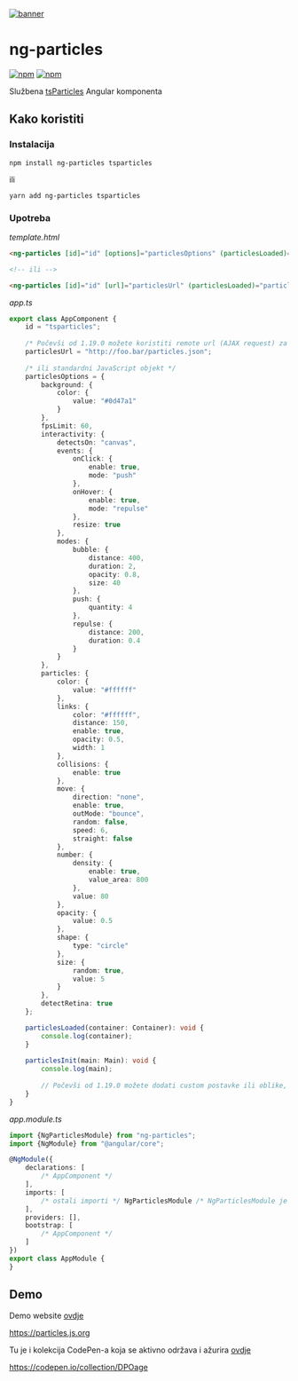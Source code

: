 [![banner](https://particles.js.org/images/banner2.png)](https://particles.js.org)

# ng-particles

[![npm](https://img.shields.io/npm/v/ng-particles)](https://www.npmjs.com/package/ng-particles) [![npm](https://img.shields.io/npm/dm/ng-particles)](https://www.npmjs.com/package/ng-particles)

Službena [tsParticles](https://github.com/matteobruni/tsparticles) Angular komponenta

## Kako koristiti

### Instalacija

```shell script
npm install ng-particles tsparticles
```

ili

```shell script
yarn add ng-particles tsparticles
```

### Upotreba

_template.html_

```html
<ng-particles [id]="id" [options]="particlesOptions" (particlesLoaded)="particlesLoaded($event)" (particlesInit)="particlesInit($event)"></ng-particles>

<!-- ili -->

<ng-particles [id]="id" [url]="particlesUrl" (particlesLoaded)="particlesLoaded($event)" (particlesInit)="particlesInit($event)"></ng-particles>
```

_app.ts_

```typescript
export class AppComponent {
    id = "tsparticles";
    
    /* Počevši od 1.19.0 možete koristiti remote url (AJAX request) za JSON sa konfiguracijom  */
    particlesUrl = "http://foo.bar/particles.json";
    
    /* ili standardni JavaScript objekt */
    particlesOptions = {
        background: {
            color: {
                value: "#0d47a1"
            }
        },
        fpsLimit: 60,
        interactivity: {
            detectsOn: "canvas",
            events: {
                onClick: {
                    enable: true,
                    mode: "push"
                },
                onHover: {
                    enable: true,
                    mode: "repulse"
                },
                resize: true
            },
            modes: {
                bubble: {
                    distance: 400,
                    duration: 2,
                    opacity: 0.8,
                    size: 40
                },
                push: {
                    quantity: 4
                },
                repulse: {
                    distance: 200,
                    duration: 0.4
                }
            }
        },
        particles: {
            color: {
                value: "#ffffff"
            },
            links: {
                color: "#ffffff",
                distance: 150,
                enable: true,
                opacity: 0.5,
                width: 1
            },
            collisions: {
                enable: true
            },
            move: {
                direction: "none",
                enable: true,
                outMode: "bounce",
                random: false,
                speed: 6,
                straight: false
            },
            number: {
                density: {
                    enable: true,
                    value_area: 800
                },
                value: 80
            },
            opacity: {
                value: 0.5
            },
            shape: {
                type: "circle"
            },
            size: {
                random: true,
                value: 5
            }
        },
        detectRetina: true
    };

    particlesLoaded(container: Container): void {
        console.log(container);
    }
    
    particlesInit(main: Main): void {
        console.log(main);
        
        // Počevši od 1.19.0 možete dodati custom postavke ili oblike, koristeći trenutnu verziju tsParticles-a (main)
    }
}
```

_app.module.ts_

```typescript
import {NgParticlesModule} from "ng-particles";
import {NgModule} from "@angular/core";

@NgModule({
    declarations: [
        /* AppComponent */
    ],
    imports: [
        /* ostali importi */ NgParticlesModule /* NgParticlesModule je obvezan*/
    ],
    providers: [],
    bootstrap: [
        /* AppComponent */
    ]
})
export class AppModule {
}
```

## Demo

Demo website [ovdje](https://particles.js.org)

<https://particles.js.org>

Tu je i kolekcija CodePen-a koja se aktivno održava i ažurira [ovdje](https://codepen.io/collection/DPOage)

<https://codepen.io/collection/DPOage>
